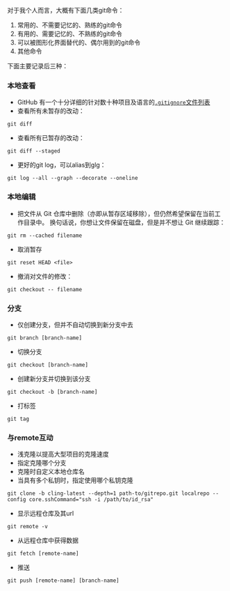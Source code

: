 对于我个人而言，大概有下面几类git命令：

1. 常用的、不需要记忆的、熟练的git命令
2. 有用的、需要记忆的、不熟练的git命令
3. 可以被图形化界面替代的、偶尔用到的git命令
4. 其他命令

下面主要记录后三种：

### 本地查看
- GitHub 有一个十分详细的针对数十种项目及语言的[`.gitignore`文件列表](https://github.com/github/gitignore)
- 查看所有未暂存的改动：
```
git diff
```
- 查看所有已暂存的改动：
```
git diff --staged
```
- 更好的git log，可以alias到glg：
```
git log --all --graph --decorate --oneline
```

### 本地编辑
- 把文件从 Git 仓库中删除（亦即从暂存区域移除），但仍然希望保留在当前工作目录中。 换句话说，你想让文件保留在磁盘，但是并不想让 Git 继续跟踪：
```
git rm --cached filename
```
- 取消暂存
```
git reset HEAD <file>
```
- 撤消对文件的修改：
```
git checkout -- filename
```


### 分支
- 仅创建分支，但并不自动切换到新分支中去
```
git branch [branch-name]
```
- 切换分支
```
git checkout [branch-name]
```
- 创建新分支并切换到该分支
```
git checkout -b [branch-name]
```
- 打标签
```
git tag
```
### 与remote互动
- 浅克隆以提高大型项目的克隆速度
- 指定克隆哪个分支
- 克隆时自定义本地仓库名
- 当具有多个私钥时，指定使用哪个私钥克隆
```
git clone -b cling-latest --depth=1 path-to/gitrepo.git localrepo --config core.sshCommand="ssh -i /path/to/id_rsa"
```
-  显示远程仓库及其url
```
git remote -v
```
- 从远程仓库中获得数据
```
git fetch [remote-name]
```
- 推送
```
git push [remote-name] [branch-name]
```
